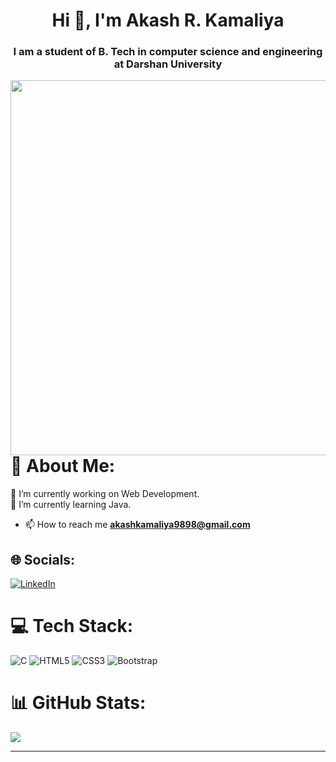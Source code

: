 <h1 align="center">Hi 👋, I'm Akash R. Kamaliya</h1>
<h3 align="center">I am a student of B. Tech in computer science and engineering at Darshan
  University</h3>
<img
  align="right"
  width="600"
  src="https://raw.githubusercontent.com/PolarBearGG/PolarBearGG/master/web-developer.gif"
/>



<br><br><br><br><br><br><br><br><br><br>
# 💫 About Me:
🔭 I’m currently working on Web Development.<br>🌱 I’m currently learning Java.
- 📫 How to reach me **akashkamaliya9898@gmail.com**


## 🌐 Socials:
[![LinkedIn](https://img.shields.io/badge/LinkedIn-%230077B5.svg?logo=linkedin&logoColor=white)](https://linkedin.com/in/akash-r-kamaliya) 

# 💻 Tech Stack:
![C](https://img.shields.io/badge/c-%2300599C.svg?style=for-the-badge&logo=c&logoColor=white) ![HTML5](https://img.shields.io/badge/html5-%23E34F26.svg?style=for-the-badge&logo=html5&logoColor=white) ![CSS3](https://img.shields.io/badge/css3-%231572B6.svg?style=for-the-badge&logo=css3&logoColor=white) ![Bootstrap](https://img.shields.io/badge/bootstrap-%238511FA.svg?style=for-the-badge&logo=bootstrap&logoColor=white)
# 📊 GitHub Stats:
![](https://github-readme-stats.vercel.app/api?username=Akash-Kamaliya&theme=dark&hide_border=false&include_all_commits=false&count_private=false)<br/>


---

